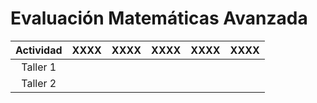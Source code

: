 # Evaluación Matemáticas Avanzada

|**Actividad**| XXXX | 	XXXX | XXXX  | XXXX | XXXX |
|:----:       |:---  |:----- |:----- |:-----|:-----|
|Taller 1|           |       |       |      |      |
|Taller 2|           |       |       |      |      |
